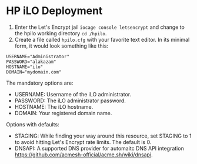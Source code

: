 # HP iLO Deployment
1. Enter the Let's Encrypt jail `iocage console letsencrypt` and change to the hpilo working directory `cd /hpilo`.
2. Create a file called `hpilo.cfg` with your favorite text editor. In its minimal form, it would look something like this:
```
USERNAME="Administrator"
PASSWORD="alakazam"
HOSTNAME="ilo"
DOMAIN="mydomain.com"
```
The mandatory options are:
- USERNAME: Username of the iLO administrator.
- PASSWORD: The iLO administrator password.
- HOSTNAME: The iLO hostname.
- DOMAIN:   Your registered domain name.

Options with defaults:
- STAGING:  While finding your way around this resource, set STAGING to 1 to avoid hitting Let's Encrypt rate limits. The default is 0.
- DNSAPI:   A supported DNS provider for automaitc DNS API integration https://github.com/acmesh-official/acme.sh/wiki/dnsapi.
